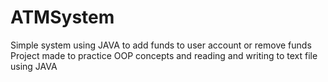 # ATMSystem
Simple system using JAVA to add funds to user account or remove funds
Project made to practice OOP concepts and reading and writing to text file using JAVA
